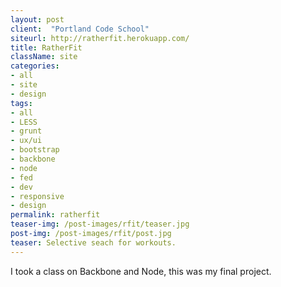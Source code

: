 ```yaml
---
layout: post
client:  "Portland Code School"
siteurl: http://ratherfit.herokuapp.com/
title: RatherFit 
className: site
categories: 
- all
- site
- design
tags:
- all
- LESS
- grunt
- ux/ui
- bootstrap
- backbone
- node
- fed
- dev
- responsive
- design
permalink: ratherfit
teaser-img: /post-images/rfit/teaser.jpg
post-img: /post-images/rfit/post.jpg
teaser: Selective seach for workouts. 
---
```

I took a class on Backbone and Node, this was my final project.
